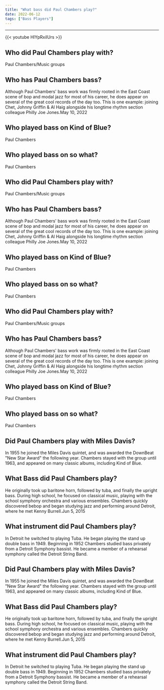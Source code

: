 ```yaml
---
title: "What bass did Paul Chambers play?"
date: 2022-06-12
tags: ["Bass Players"]
---
```


---
{{< youtube HlYpRxiIUrs >}}
## Who did Paul Chambers play with?
Paul Chambers/Music groups

## Who has Paul Chambers bass?
Although Paul Chambers' bass work was firmly rooted in the East Coast scene of bop and modal jazz for most of his career, he does appear on several of the great cool records of the day too. This is one example: joining Chet, Johnny Griffin & Al Haig alongside his longtime rhythm section colleague Philly Joe Jones.May 10, 2022

## Who played bass on Kind of Blue?
Paul Chambers

## Who played bass on so what?
Paul Chambers

## Who did Paul Chambers play with?
Paul Chambers/Music groups

## Who has Paul Chambers bass?
Although Paul Chambers' bass work was firmly rooted in the East Coast scene of bop and modal jazz for most of his career, he does appear on several of the great cool records of the day too. This is one example: joining Chet, Johnny Griffin & Al Haig alongside his longtime rhythm section colleague Philly Joe Jones.May 10, 2022

## Who played bass on Kind of Blue?
Paul Chambers

## Who played bass on so what?
Paul Chambers

## Who did Paul Chambers play with?
Paul Chambers/Music groups

## Who has Paul Chambers bass?
Although Paul Chambers' bass work was firmly rooted in the East Coast scene of bop and modal jazz for most of his career, he does appear on several of the great cool records of the day too. This is one example: joining Chet, Johnny Griffin & Al Haig alongside his longtime rhythm section colleague Philly Joe Jones.May 10, 2022

## Who played bass on Kind of Blue?
Paul Chambers

## Who played bass on so what?
Paul Chambers

## Did Paul Chambers play with Miles Davis?
In 1955 he joined the Miles Davis quintet, and was awarded the DownBeat "New Star Award" the following year. Chambers stayed with the group until 1963, and appeared on many classic albums, including Kind of Blue.

## What Bass did Paul Chambers play?
He originally took up baritone horn, followed by tuba, and finally the upright bass. During high school, he focused on classical music, playing with the school symphony orchestra and various ensembles. Chambers quickly discovered bebop and began studying jazz and performing around Detroit, where he met Kenny Burrell.Jun 5, 2015

## What instrument did Paul Chambers play?
In Detroit he switched to playing Tuba. He began playing the stand up double bass in 1949. Beginning in 1952 Chambers studied bass privately from a Detroit Symphony bassist. He became a member of a rehearsal symphony called the Detroit String Band.

## Did Paul Chambers play with Miles Davis?
In 1955 he joined the Miles Davis quintet, and was awarded the DownBeat "New Star Award" the following year. Chambers stayed with the group until 1963, and appeared on many classic albums, including Kind of Blue.

## What Bass did Paul Chambers play?
He originally took up baritone horn, followed by tuba, and finally the upright bass. During high school, he focused on classical music, playing with the school symphony orchestra and various ensembles. Chambers quickly discovered bebop and began studying jazz and performing around Detroit, where he met Kenny Burrell.Jun 5, 2015

## What instrument did Paul Chambers play?
In Detroit he switched to playing Tuba. He began playing the stand up double bass in 1949. Beginning in 1952 Chambers studied bass privately from a Detroit Symphony bassist. He became a member of a rehearsal symphony called the Detroit String Band.

